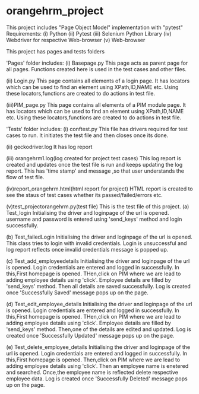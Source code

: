 # orangehrm_project
This project includes "Page Object Model" implementation with "pytest"
Requirements:
(i) Python
(ii) Pytest
(iii) Selenium Python Library
(iv) Webdriver for respective Web-browser
(v) Web-browser

This project has pages and tests folders 

'Pages' folder includes:
(i) Basepage.py
This page acts as parent page for all pages.
Functions created here is used in the test cases and other files.

(ii) Login.py
This page contains all elements of a login page.
It has locators which can be used to find an element using XPath,ID,NAME etc.
Using these locators,functions are created to do actions in test file.

(iii)PIM_page.py
This page contains all elements of a PIM module page.
It has locators which can be used to find an element using XPath,ID,NAME etc.
Using these locators,functions are created to do actions in test file.

'Tests' folder includes:
(i) conftest.py
This file has drivers required for test cases to run.
It initiates the test file and then closes once its done.

(ii) geckodriver.log
It has log report

(iii) orangehrm1.log(log created for project test cases)
This log report is created and updates once the test file is run and keeps updating the log report.
This has 'time stamp' and message ,so that user understands the flow of test file.

(iv)report_orangehrm.html(html report for project)
HTML report is created to see the staus of test cases whether its passed/failed/errors etc.

(v)test_projectorangehrm.py(test file)
This is the test file of this project.
(a) Test_login 
Initialising the driver and loginpage of the url is opened.
username and password is entered using 'send_keys' method and login successfully.

(b) Test_failedLogin
Initialising the driver and loginpage of the url is opened.
This class tries to login with invalid credentials.
Login is unsuccessful and log report reflects once invalid credentials message is popped up.

(c) Test_add_employeedetails
Initialising the driver and loginpage of the url is opened.
Login credentials are entered and logged in successfully.
In this,First homepage is opened.
THen,click on PIM where we are lead to adding employee details using 'click'.
Employee details are filled by 'send_keys' method.
Then all details are saved successfully.
Log is created once 'Successfully Saved' message pops up on the page.

(d) Test_edit_employee_details
Initialising the driver and loginpage of the url is opened.
Login credentials are entered and logged in successfully.
In this,First homepage is opened.
THen,click on PIM where we are lead to adding employee details using 'click'.
Employee details are filled by 'send_keys' method.
Then,one of the details are edited and updated.
Log is created once 'Successfully Updated' message pops up on the page.

(e) Test_delete_employee_details
Initialising the driver and loginpage of the url is opened.
Login credentials are entered and logged in successfully.
In this,First homepage is opened.
Then,click on PIM where we are lead to adding employee details using 'click'.
Then an employee name is enetered and searched.
Once,the employee name is reflected delete respective employee data.
Log is created once 'Successfully Deleted' message pops up on the page.



